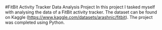 #FitBit Activity Tracker Data Analysis Project
In this project I tasked myself with analysing the data of a FitBit activity tracker. The dataset can be found on Kaggle (https://www.kaggle.com/datasets/arashnic/fitbit). The project was completed using Python. 
